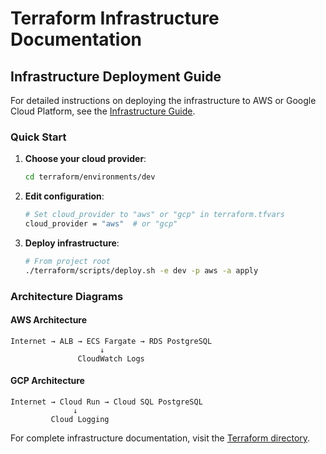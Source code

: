 # Terraform Infrastructure Documentation

## Infrastructure Deployment Guide

For detailed instructions on deploying the infrastructure to AWS or Google Cloud Platform, see the [Infrastructure Guide](../terraform/README.md).

### Quick Start

1. **Choose your cloud provider**:
   ```bash
   cd terraform/environments/dev
   ```

2. **Edit configuration**:
   ```bash
   # Set cloud_provider to "aws" or "gcp" in terraform.tfvars
   cloud_provider = "aws"  # or "gcp"
   ```

3. **Deploy infrastructure**:
   ```bash
   # From project root
   ./terraform/scripts/deploy.sh -e dev -p aws -a apply
   ```

### Architecture Diagrams

#### AWS Architecture
```
Internet → ALB → ECS Fargate → RDS PostgreSQL
                    ↓
               CloudWatch Logs
```

#### GCP Architecture  
```
Internet → Cloud Run → Cloud SQL PostgreSQL
              ↓
         Cloud Logging
```

For complete infrastructure documentation, visit the [Terraform directory](../terraform/).
